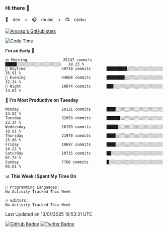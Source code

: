 ### Hi there 👋

🚀　dev　+　🎧　music　+　📺　otaku


[![Anurag's GitHub stats](https://github-readme-stats.vercel.app/api?username=koheitasaka&count_private=true&show_icons=true&theme=monokai)](https://github.com/koheitasaka/github-readme-stats)

<!--START_SECTION:waka-->
![Code Time](http://img.shields.io/badge/Code%20Time-1%2C161%20hrs%2023%20mins-blue)

**I'm an Early 🐤** 

```text
🌞 Morning                25247 commits       █████░░░░░░░░░░░░░░░░░░░░   18.23 % 
🌆 Daytime                49739 commits       █████████░░░░░░░░░░░░░░░░   35.91 % 
🌃 Evening                44668 commits       ████████░░░░░░░░░░░░░░░░░   32.24 % 
🌙 Night                  18874 commits       ███░░░░░░░░░░░░░░░░░░░░░░   13.62 % 
```
📅 **I'm Most Productive on Tuesday** 

```text
Monday                   20121 commits       ████░░░░░░░░░░░░░░░░░░░░░   14.52 % 
Tuesday                  32058 commits       ██████░░░░░░░░░░░░░░░░░░░   23.14 % 
Wednesday                26199 commits       █████░░░░░░░░░░░░░░░░░░░░   18.91 % 
Thursday                 21970 commits       ████░░░░░░░░░░░░░░░░░░░░░   15.86 % 
Friday                   19697 commits       ████░░░░░░░░░░░░░░░░░░░░░   14.22 % 
Saturday                 10715 commits       ██░░░░░░░░░░░░░░░░░░░░░░░   07.73 % 
Sunday                   7768 commits        █░░░░░░░░░░░░░░░░░░░░░░░░   05.61 % 
```


📊 **This Week I Spent My Time On** 

```text
💬 Programming Languages: 
No Activity Tracked This Week

🔥 Editors: 
No Activity Tracked This Week
```


 Last Updated on 13/01/2025 19:53:31 UTC
<!--END_SECTION:waka-->

[![GitHub Badge](https://img.shields.io/badge/GitHub-100000?style=for-the-badge&logo=github&logoColor=white)](https://github.com/koheitasaka)
[![Twitter Badge](https://img.shields.io/badge/Twitter-1DA1F2?style=for-the-badge&logo=twitter&logoColor=white)](https://twitter.com/sleep_asleep_)

